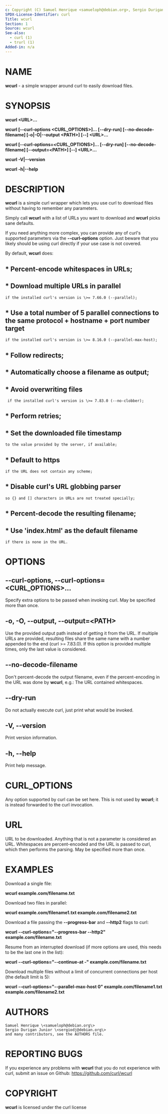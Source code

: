 ```yaml
---
c: Copyright (C) Samuel Henrique <samueloph@debian.org>, Sergio Durigan Junior <sergiodj@debian.org> and many contributors, see the AUTHORS file.
SPDX-License-Identifier: curl
Title: wcurl
Section: 1
Source: wcurl
See-also:
  - curl (1)
  - trurl (1)
Added-in: n/a
---
```


# NAME

**wcurl** - a simple wrapper around curl to easily download files.

# SYNOPSIS

**wcurl \<URL\>...**

**wcurl [--curl-options \<CURL_OPTIONS\>]... [--dry-run] [--no-decode-filename] [-o|-O|--output \<PATH\>] [--] \<URL\>...**

**wcurl [--curl-options=\<CURL_OPTIONS\>]... [--dry-run] [--no-decode-filename] [--output=\<PATH\>] [--] \<URL\>...**

**wcurl -V|--version**

**wcurl -h|--help**

# DESCRIPTION

**wcurl** is a simple curl wrapper which lets you use curl to download files
without having to remember any parameters.

Simply call **wcurl** with a list of URLs you want to download and **wcurl**
picks sane defaults.

If you need anything more complex, you can provide any of curl's supported
parameters via the **--curl-options** option. Just beware that you likely
should be using curl directly if your use case is not covered.

By default, **wcurl** does:

## * Percent-encode whitespaces in URLs;

## * Download multiple URLs in parallel
    if the installed curl's version is \>= 7.66.0 (--parallel);

## * Use a total number of 5 parallel connections to the same protocol + hostname + port number target
    if the installed curl's version is \>= 8.16.0 (--parallel-max-host);

## * Follow redirects;

## * Automatically choose a filename as output;

## * Avoid overwriting files
     if the installed curl's version is \>= 7.83.0 (--no-clobber);

## * Perform retries;

## * Set the downloaded file timestamp
    to the value provided by the server, if available;

## * Default to https
    if the URL does not contain any scheme;

## * Disable curl's URL globbing parser
    so {} and [] characters in URLs are not treated specially;

## * Percent-decode the resulting filename;

## * Use 'index.html' as the default filename
    if there is none in the URL.

# OPTIONS

## --curl-options, --curl-options=\<CURL_OPTIONS\>...

Specify extra options to be passed when invoking curl. May be specified more
than once.

## -o, -O, --output, --output=\<PATH\>

Use the provided output path instead of getting it from the URL. If multiple
URLs are provided, resulting files share the same name with a number appended to
the end (curl \>= 7.83.0). If this option is provided multiple times, only the
last value is considered.

## --no-decode-filename

Don't percent-decode the output filename, even if the percent-encoding in the
URL was done by **wcurl**, e.g.: The URL contained whitespaces.

## --dry-run

Do not actually execute curl, just print what would be invoked.

## -V, \--version

Print version information.

## -h, \--help

Print help message.

# CURL_OPTIONS

Any option supported by curl can be set here. This is not used by **wcurl**; it
is instead forwarded to the curl invocation.

# URL

URL to be downloaded. Anything that is not a parameter is considered
an URL. Whitespaces are percent-encoded and the URL is passed to curl, which
then performs the parsing. May be specified more than once.

# EXAMPLES

Download a single file:

**wcurl example.com/filename.txt**

Download two files in parallel:

**wcurl example.com/filename1.txt example.com/filename2.txt**

Download a file passing the **--progress-bar** and **--http2** flags to curl:

**wcurl --curl-options="--progress-bar --http2" example.com/filename.txt**

Resume from an interrupted download (if more options are used, this needs to
be the last one in the list):

**wcurl --curl-options="--continue-at -" example.com/filename.txt**

Download multiple files without a limit of concurrent connections per host (the default limit is 5):

**wcurl --curl-options="--parallel-max-host 0" example.com/filename1.txt example.com/filename2.txt**

# AUTHORS

    Samuel Henrique \<samueloph@debian.org\>
    Sergio Durigan Junior \<sergiodj@debian.org\>
    and many contributors, see the AUTHORS file.

# REPORTING BUGS

If you experience any problems with **wcurl** that you do not experience with
curl, submit an issue on Github: https://github.com/curl/wcurl

# COPYRIGHT

**wcurl** is licensed under the curl license
